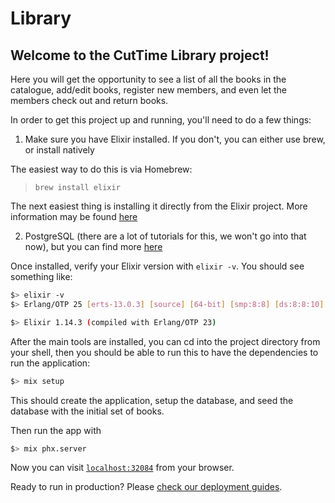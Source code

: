 # Library

## Welcome to the CutTime Library project!

Here you will get the opportunity to see a list of all the books in the catalogue, add/edit books, register new members, and even let the members check out and return books.

In order to get this project up and running, you'll need to do a few things:

1. Make sure you have Elixir installed. If you don't, you can either use brew, or install natively

The easiest way to do this is via Homebrew:
> `brew install elixir`

The next easiest thing is installing it directly from the Elixir project. More information may be found [here](https://elixir-lang.org/install.html)


2. PostgreSQL (there are a lot of tutorials for this, we won't go into that now), but you can find more [here](https://www.postgresql.org/docs/current/tutorial-install.html)


Once installed, verify your Elixir version with `elixir -v`. You should see something like:
```bash
$> elixir -v
$> Erlang/OTP 25 [erts-13.0.3] [source] [64-bit] [smp:8:8] [ds:8:8:10] [async-threads:1] [jit]

$> Elixir 1.14.3 (compiled with Erlang/OTP 23)
```

After the main tools are installed, you can cd into the project directory from your shell, then you should be able to run this to have the dependencies to run the application:

```bash
$> mix setup
``` 
This should create the application, setup the database, and seed the database with the initial set of books.

Then run the app with 

```bash
$> mix phx.server
```


Now you can visit [`localhost:32084`](http://localhost:32084) from your browser.


Ready to run in production? Please [check our deployment guides](https://hexdocs.pm/phoenix/deployment.html).

